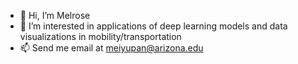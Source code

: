 - 👋 Hi, I’m Melrose
- 👀 I’m interested in applications of deep learning models and data visualizations in mobility/transportation
- 📫 Send me email at meiyupan@arizona.edu
